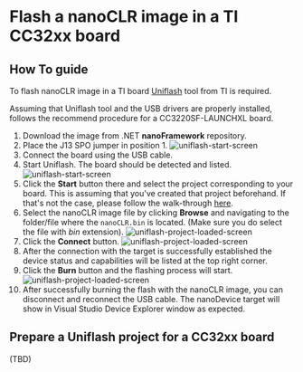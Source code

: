 # Flash a nanoCLR image in a TI CC32xx board

## How To guide

To flash nanoCLR image in a TI board [Uniflash](http://www.ti.com/tool/uniflash) tool from TI is required.

Assuming that Uniflash tool and the USB drivers are properly installed, follows the recommend procedure for a CC3220SF-LAUNCHXL board.

1. Download the image from .NET **nanoFramework** repository.
1. Place the J13 SPO jumper in position 1.
![uniflash-start-screen](../../images/ti/cc3220sf-launchxl-sop-program-clr.jpg)
1. Connect the board using the USB cable.
1. Start Uniflash. The board should be detected and listed.
![uniflash-start-screen](../../images/ti/ti-uniflash-start-screen.png)
1. Click the **Start** button there and select the project corresponding to your board. This is assuming that you've created that project beforehand. If that's not the case, please follow the walk-through [here](#Prepare-a-Uniflash-project-for-a-CC32xx-board).
1. Select the nanoCLR image file by clicking **Browse** and navigating to the folder/file where the `nanoCLR.bin` is located. (Make sure you do select the file with _bin_ extension).
![uniflash-project-loaded-screen](../../images/ti/ti-uniflash-browse-image.png)
1. Click the **Connect** button.
![uniflash-project-loaded-screen](../../images/ti/ti-uniflash-project-screen.png)
1. After the connection with the target is successfully established the device status and capabilities will be listed at the top right corner.
1. Click the **Burn** button and the flashing process will start.
![uniflash-project-loaded-screen](../../images/ti/ti-uniflash-dev-caps-and-burn.png)
1. After successfully burning the flash with the nanoCLR image, you can disconnect and reconnect the USB cable. The nanoDevice target will show in Visual Studio Device Explorer window as expected.

## Prepare a Uniflash project for a CC32xx board

(TBD)

